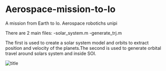 # Aerospace-mission-to-Io
A mission from Earth to Io. Aerospace robotichs unipi

There are 2 main files:
  -solar_system.m
  -generate_trj.m

The first is used to create a solar system model and orbits to extract position and velocity of the planets.The second is used to generate orbital travel around
solars system and inside SOI.

![title](https://github.com/ATLED-3301/Aerospace-mission-to-Io/edit/main/solar_system.png)
